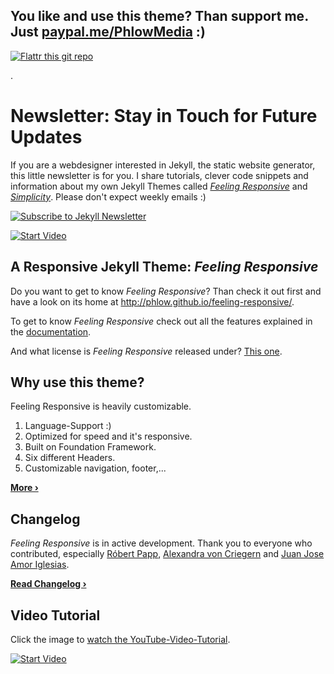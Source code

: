 ## You like and use this theme? Than support me. Just [paypal.me/PhlowMedia](https://www.paypal.me/PhlowMedia) :)

[![Flattr this git repo](http://api.flattr.com/button/flattr-badge-large.png)](https://flattr.com/submit/auto?user_id=Phlow&url=https://github.com/Phlow/feeling-responsive&title=Support%20Feeling%20Responsive%20Jekyll%20Theme&language=en_GB&tags=github,jekyll,theme,webdesign&category=software)

.
# Newsletter: Stay in Touch for Future Updates

If you are a webdesigner interested in Jekyll, the static website generator, this little newsletter is for you. I share tutorials, clever code snippets and information about my own Jekyll Themes called [*Feeling Responsive*][7] and [*Simplicity*][8]. Please don't expect weekly emails :)

[![Subscribe to Jekyll Newsletter](https://phlow.github.io/static/tinyletter_subscribe_button.png)](https://tinyletter.com/feeling-responsive)


[![Start Video](https://github.com/Phlow/feeling-responsive/blob/gh-pages/images/video-feeling-responsive-1280x720.jpg)](https://www.youtube.com/embed/3b5zCFSmVvU)

## A Responsive Jekyll Theme: *Feeling Responsive*

Do you want to get to know *Feeling Responsive*? Than check it out first and have a look on its home at  <http://phlow.github.io/feeling-responsive/>.

To get to know *Feeling Responsive* check out all the features explained in the [documentation][1].

And what license is *Feeling Responsive* released under? [This one][2].



## Why use this theme?

Feeling Responsive is heavily customizable.

1. Language-Support :)
2. Optimized for speed and it's responsive.
3. Built on Foundation Framework.
4. Six different Headers.
5. Customizable navigation, footer,...

**[More ›][3]**



## Changelog

*Feeling Responsive* is in active development. Thank you to everyone who contributed, especially [Róbert Papp][5], [Alexandra von Criegern](https://github.com/plutonik-a) and [Juan Jose Amor Iglesias](https://github.com/jjamor).

**[Read Changelog ›][6]**



## Video Tutorial

Click the image to [watch the YouTube-Video-Tutorial][4].

[![Start Video](https://github.com/Phlow/feeling-responsive/blob/gh-pages/images/video-feeling-responsive-tutorial-frontpage.jpg)](https://www.youtube.com/watch?v=rLS-BEvlEyY)








 [1]: http://phlow.github.io/feeling-responsive/documentation/
 [2]: https://github.com/Phlow/feeling-responsive/blob/gh-pages/LICENSE
 [3]: http://phlow.github.io/feeling-responsive/info/
 [4]: https://www.youtube.com/watch?v=rLS-BEvlEyY
 [5]: https://github.com/TWiStErRob
 [6]: https://phlow.github.io/feeling-responsive/changelog/
 [7]: http://phlow.github.io/feeling-responsive/
 [8]: http://phlow.github.io/simplicity/
 [9]: #
 [10]: #
